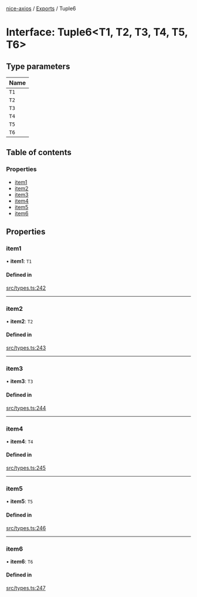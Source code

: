[nice-axios](../README.md) / [Exports](../modules.md) / Tuple6

# Interface: Tuple6\<T1, T2, T3, T4, T5, T6\>

## Type parameters

| Name |
| :------ |
| `T1` |
| `T2` |
| `T3` |
| `T4` |
| `T5` |
| `T6` |

## Table of contents

### Properties

- [item1](Tuple6.md#item1)
- [item2](Tuple6.md#item2)
- [item3](Tuple6.md#item3)
- [item4](Tuple6.md#item4)
- [item5](Tuple6.md#item5)
- [item6](Tuple6.md#item6)

## Properties

### item1

• **item1**: `T1`

#### Defined in

[src/types.ts:242](https://github.com/sixdjango/nice-axios/blob/1789957/src/types.ts#L242)

___

### item2

• **item2**: `T2`

#### Defined in

[src/types.ts:243](https://github.com/sixdjango/nice-axios/blob/1789957/src/types.ts#L243)

___

### item3

• **item3**: `T3`

#### Defined in

[src/types.ts:244](https://github.com/sixdjango/nice-axios/blob/1789957/src/types.ts#L244)

___

### item4

• **item4**: `T4`

#### Defined in

[src/types.ts:245](https://github.com/sixdjango/nice-axios/blob/1789957/src/types.ts#L245)

___

### item5

• **item5**: `T5`

#### Defined in

[src/types.ts:246](https://github.com/sixdjango/nice-axios/blob/1789957/src/types.ts#L246)

___

### item6

• **item6**: `T6`

#### Defined in

[src/types.ts:247](https://github.com/sixdjango/nice-axios/blob/1789957/src/types.ts#L247)
